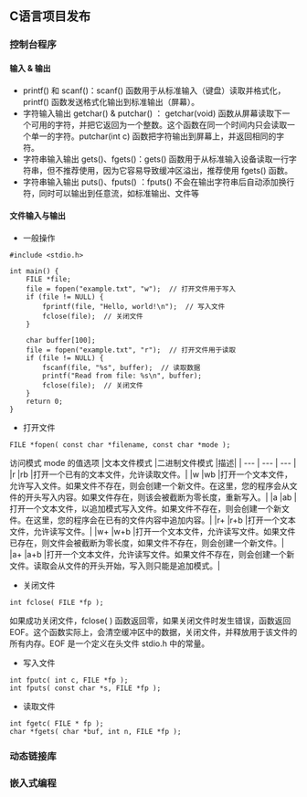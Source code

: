## C语言项目发布
### 控制台程序
#### 输入 & 输出
- printf() 和 scanf()：scanf() 函数用于从标准输入（键盘）读取并格式化， printf() 函数发送格式化输出到标准输出（屏幕）。
- 字符输入输出 getchar() & putchar() ： getchar(void) 函数从屏幕读取下一个可用的字符，并把它返回为一个整数。这个函数在同一个时间内只会读取一个单一的字符。putchar(int c) 函数把字符输出到屏幕上，并返回相同的字符。
- 字符串输入输出 gets()、fgets()：gets() 函数用于从标准输入设备读取一行字符串，但不推荐使用，因为它容易导致缓冲区溢出，推荐使用 fgets() 函数。
- 字符串输入输出 puts()、fputs() ：fputs() 不会在输出字符串后自动添加换行符，同时可以输出到任意流，如标准输出、文件等
#### 文件输入与输出
- 一般操作
```
#include <stdio.h>

int main() {
    FILE *file;
    file = fopen("example.txt", "w");  // 打开文件用于写入
    if (file != NULL) {
        fprintf(file, "Hello, world!\n");  // 写入文件
        fclose(file);  // 关闭文件
    }

    char buffer[100];
    file = fopen("example.txt", "r");  // 打开文件用于读取
    if (file != NULL) {
        fscanf(file, "%s", buffer);  // 读取数据
        printf("Read from file: %s\n", buffer);
        fclose(file);  // 关闭文件
    }
    return 0;
}
```
- 打开文件
```
FILE *fopen( const char *filename, const char *mode );
```
访问模式 mode 的值选项
|文本文件模式 |二进制文件模式	|描述|
| --- | ---	| --- |
|r	|rb |打开一个已有的文本文件，允许读取文件。|
|w	|wb |打开一个文本文件，允许写入文件。如果文件不存在，则会创建一个新文件。在这里，您的程序会从文件的开头写入内容。如果文件存在，则该会被截断为零长度，重新写入。|
|a	|ab |打开一个文本文件，以追加模式写入文件。如果文件不存在，则会创建一个新文件。在这里，您的程序会在已有的文件内容中追加内容。|
|r+	|r+b |打开一个文本文件，允许读写文件。|
|w+	|w+b |打开一个文本文件，允许读写文件。如果文件已存在，则文件会被截断为零长度，如果文件不存在，则会创建一个新文件。|
|a+	|a+b |打开一个文本文件，允许读写文件。如果文件不存在，则会创建一个新文件。读取会从文件的开头开始，写入则只能是追加模式。|
- 关闭文件
```
int fclose( FILE *fp );
```
如果成功关闭文件，fclose( ) 函数返回零，如果关闭文件时发生错误，函数返回 EOF。这个函数实际上，会清空缓冲区中的数据，关闭文件，并释放用于该文件的所有内存。EOF 是一个定义在头文件 stdio.h 中的常量。
- 写入文件
```
int fputc( int c, FILE *fp );
int fputs( const char *s, FILE *fp );
```
- 读取文件
```
int fgetc( FILE * fp );
char *fgets( char *buf, int n, FILE *fp );
```
### 动态链接库
### 嵌入式编程
